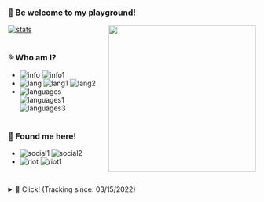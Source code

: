 ### 🐳 Be welcome to my playground!

<img align="right" src="https://i.imgur.com/j5QB6Z2.png" width="300" height="300" />

[![stats](https://github-readme-stats.vercel.app/api?username=controlado&show_icons=true&count_private=true&theme=blue&hide_border=false&custom_title=Check%20some%20stats!%20)](https://www.discord.gg/8DVKzDf9cZ)

#

### 💦 Who am I?
- ![info](https://img.shields.io/static/v1?logo=ReverbNation&label=&message=Yan%20Gabriel%20&labelColor=4f94ef&color=white&logoColor=white&style=flat)
![info1](https://img.shields.io/static/v1?logo=Google%20Maps&label=&message=Brazil&color=white&logoColor=white&style=flat&labelColor=4f94ef)
- ![lang](https://img.shields.io/static/v1?logo=Google%20Translate&label=&message=Idioms&color=white&logoColor=white&style=flat&labelColor=4f94ef)
![lang1](https://img.shields.io/static/v1?label=&message=Portuguese&color=white&logoColor=white&style=flat)
![lang2](https://img.shields.io/static/v1?label=&message=English&color=white&logoColor=white&style=flat)
- ![languages](https://img.shields.io/static/v1?logo=Python&label=&message=Python&color=white&logoColor=white&style=flat&labelColor=4f94ef)
![languages1](https://img.shields.io/static/v1?logo=Windows%20XP&label=&message=Windows&color=white&logoColor=white&style=flat&labelColor=4f94ef)
![languages3](https://img.shields.io/static/v1?logo=Visual%20Studio%20Code&label=&message=Visual%20Studio%20Code&color=white&logoColor=white&style=flat&labelColor=4f94ef)

#

### 🐬 Found me here!
- ![social1](https://img.shields.io/static/v1?logo=GitHub&link=https://github.com/controlado&label=&message=Controlado&color=white&logoColor=white&style=flat&labelColor=4f94ef)
![social2](https://img.shields.io/static/v1?logo=Discord&link=http://discordapp.com/users/854886148455399436&label=&message=Balaclava%231912&color=white&logoColor=white&style=flat&labelColor=4f94ef)
- ![riot](https://img.shields.io/static/v1?logo=Quantcast&label=&message=What%20do%20I%20like%20to%20do?&color=white&logoColor=white&style=flat&labelColor=4f94ef)
![riot1](https://img.shields.io/static/v1?label=&message=Make%20some%20Discord%20Bots!&color=white&logoColor=white&style=flat)

#

</details>
<details>
  <summary>🌊 Click! (Tracking since: 03/15/2022) </summary>
  ㅤ
  
  [![wakatime](https://github-readme-stats.vercel.app/api/wakatime?username=89c5e1c8-9e67-43ef-bd0e-3ff9a4fde5e2)](https://wakatime.com/@89c5e1c8-9e67-43ef-bd0e-3ff9a4fde5e2)
  
  [![streak](http://github-readme-streak-stats.herokuapp.com?user=controlado&theme=github-dark-blue&date_format=n%2Fj%5B%2FY%5D&background=FFFFFF&stroke=4F94EF&currStreakLabel=4F94EF&currStreakNum=505963&sideNums=4F94EF&sideLabels=4F94EF&border=DDDBDB)](https://github.com/balasclava)
  
</details>
